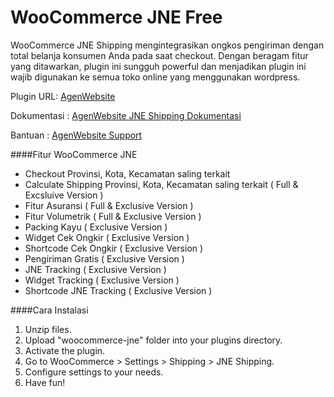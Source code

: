 WooCommerce JNE Free
===============================

WooCommerce JNE Shipping mengintegrasikan ongkos pengiriman dengan total belanja konsumen Anda pada saat checkout.
Dengan beragam fitur yang ditawarkan, plugin ini sungguh powerful dan menjadikan plugin ini wajib digunakan ke semua toko online yang menggunakan wordpress.

Plugin URL: [AgenWebsite](http://www.agenwebsite.com/products/woocommerce-jne-shipping) 

Dokumentasi : [AgenWebsite JNE Shipping Dokumentasi](http://docs.agenwebsite.com/?theme=WooCommerce%20JNE%20Shipping) 

Bantuan : [AgenWebsite Support](http://www.agenwebsite.com/support)


####Fitur WooCommerce JNE

- Checkout Provinsi, Kota, Kecamatan saling terkait
- Calculate Shipping Provinsi, Kota, Kecamatan saling terkait ( Full & Excsluive Version )
- Fitur Asuransi ( Full & Exclusive Version )
- Fitur Volumetrik ( Full & Exclusive Version )
- Packing Kayu ( Exclusive Version )
- Widget Cek Ongkir ( Exclusive Version )
- Shortcode Cek Ongkir ( Exclusive Version )
- Pengiriman Gratis ( Exclusive Version )
- JNE Tracking ( Exclusive Version )
- Widget Tracking ( Exclusive Version )
- Shortcode JNE Tracking ( Exclusive Version )

####Cara Instalasi
1. Unzip files.
2. Upload "woocommerce-jne" folder into your plugins directory.
3. Activate the plugin.
4. Go to WooCommerce > Settings > Shipping > JNE Shipping.
5. Configure settings to your needs.
6. Have fun!